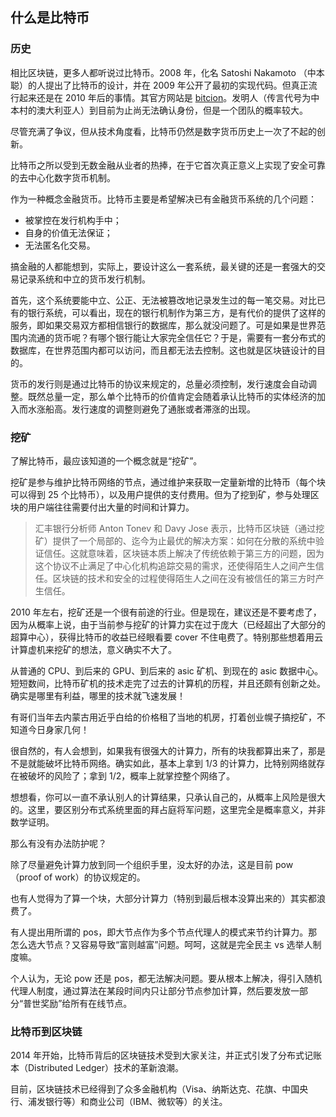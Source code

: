## 什么是比特币

### 历史
相比区块链，更多人都听说过比特币。2008 年，化名 Satoshi Nakamoto （中本聪）的人提出了比特币的设计，并在 2009 年公开了最初的实现代码。但真正流行起来还是在 2010 年后的事情。其官方网站是 [bitcion](http://bitcoin.org)。发明人（传言代号为中本村的澳大利亚人）到目前为止尚无法确认身份，但是一个团队的概率较大。

尽管充满了争议，但从技术角度看，比特币仍然是数字货币历史上一次了不起的创新。

比特币之所以受到无数金融从业者的热捧，在于它首次真正意义上实现了安全可靠的去中心化数字货币机制。

作为一种概念金融货币。比特币主要是希望解决已有金融货币系统的几个问题：

* 被掌控在发行机构手中；
* 自身的价值无法保证；
* 无法匿名化交易。

搞金融的人都能想到，实际上，要设计这么一套系统，最关键的还是一套强大的交易记录系统和中立的货币发行机制。

首先，这个系统要能中立、公正、无法被篡改地记录发生过的每一笔交易。对比已有的银行系统，可以看出，现在的银行机制作为第三方，是有代价的提供了这样的服务，即如果交易双方都相信银行的数据库，那么就没问题了。可是如果是世界范围内流通的货币呢？有哪个银行能让大家完全信任它？于是，需要有一套分布式的数据库，在世界范围内都可以访问，而且都无法去控制。这也就是区块链设计的目的。

货币的发行则是通过比特币的协议来规定的，总量必须控制，发行速度会自动调整。既然总量一定，那么单个比特币的价值肯定会随着承认比特币的实体经济的加入而水涨船高。发行速度的调整则避免了通胀或者滞涨的出现。

### 挖矿
了解比特币，最应该知道的一个概念就是“挖矿”。

挖矿是参与维护比特币网络的节点，通过维护来获取一定量新增的比特币（每个块可以得到 25 个比特币），以及用户提供的支付费用。但为了挖到矿，参与处理区块的用户端往往需要付出大量的时间和计算力。

> 汇丰银行分析师 Anton Tonev 和 Davy Jose 表示，比特币区块链（通过挖矿）提供了一个局部的、迄今为止最优的解决方案：如何在分散的系统中验证信任。这就意味着，区块链本质上解决了传统依赖于第三方的问题，因为这个协议不止满足了中心化机构追踪交易的需求，还使得陌生人之间产生信任。区块链的技术和安全的过程使得陌生人之间在没有被信任的第三方时产生信任。

2010 年左右，挖矿还是一个很有前途的行业。但是现在，建议还是不要考虑了，因为从概率上说，由于当前参与挖矿的计算力实在过于庞大（已经超出了大部分的超算中心），获得比特币的收益已经眼看要 cover 不住电费了。特别那些想着用云计算虚机来挖矿的想法，意义确实不大了。

从普通的 CPU、到后来的 GPU、到后来的 asic 矿机、到现在的 asic 数据中心。短短数间，比特币矿机的技术走完了过去的计算机的历程，并且还颇有创新之处。确实是哪里有利益，哪里的技术就飞速发展！

有哥们当年去内蒙古用近乎白给的价格租了当地的机房，打着创业幌子搞挖矿，不知道今日身家几何！

很自然的，有人会想到，如果我有很强大的计算力，所有的块我都算出来了，那是不是就能破坏比特币网络。确实如此，基本上拿到 1/3 的计算力，比特别网络就存在被破坏的风险了；拿到 1/2，概率上就掌控整个网络了。

想想看，你可以一直不承认别人的计算结果，只承认自己的，从概率上风险是很大的。这里，要区别分布式系统里面的拜占庭将军问题，这里完全是概率意义，并非数学证明。

那么有没有办法防护呢？

除了尽量避免计算力放到同一个组织手里，没太好的办法，这是目前 pow （proof of work）的协议规定的。

也有人觉得为了算一个块，大部分计算力（特别到最后根本没算出来的）其实都浪费了。

有人提出用所谓的 pos，即大节点作为多个节点代理人的模式来节约计算力。那怎么选大节点？又容易导致“富则越富”问题。呵呵，这就是完全民主 vs 选举人制度嘛。

个人认为，无论 pow 还是 pos，都无法解决问题。要从根本上解决，得引入随机代理人制度，通过算法在某段时间内只让部分节点参加计算，然后要发放一部分“普世奖励”给所有在线节点。

### 比特币到区块链

2014 年开始，比特币背后的区块链技术受到大家关注，并正式引发了分布式记账本（Distributed Ledger）技术的革新浪潮。

目前，区块链技术已经得到了众多金融机构（Visa、纳斯达克、花旗、中国央行、浦发银行等）和商业公司（IBM、微软等）的关注。
